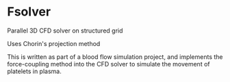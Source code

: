 # Fsolver
Parallel 3D CFD solver on structured grid

Uses Chorin's projection method

This is written as part of a blood flow simulation project, and implements the force-coupling method into the CFD solver to simulate the movement of platelets in plasma.
